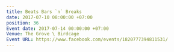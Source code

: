 ```yaml
---
title: Beats Bars `n` Breaks
date: 2017-07-10 08:00:00 +07:00
position: 36
Event date: 2017-07-14 00:00:00 +07:00
Venue: The Grove \ Birdcage
Event URL: https://www.facebook.com/events/1820777394811531/
---
```


